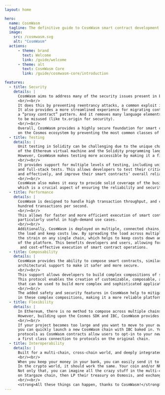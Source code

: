 ```yaml
---
layout: home

hero:
  name: CosmWasm
  tagline: The definitive guide to CosmWasm smart contract development
  image:
    src: /cosmwasm.svg
    alt: "CosmWasm"
  actions:
      - theme: brand
        text: Welcome
        link: /guide/welcome
      - theme: alt
        text: CosmWasm Core
        link: /guide/cosmwasm-core/introduction      

features:
  - title: Security
    details: |
      CosmWasm aims to address many of the security issues present in Ethereum/Solidity.
      <br/><br/>
      It does this by preventing reentrancy attacks, a common exploit in the DeFi world.
      It also provides a more streamlined experience for migrating contracts, as opposed to using
      a “proxy contract” pattern. And it removes many language elements which tended
      to be misused (like tx.origin for security).
      <br/><br/>
      Overall, CosmWasm provides a highly secure foundation for smart contracts
      on the Cosmos ecosystem by preventing the most common classes of attacks found in Solidity.
  - title: Testing
    details: |
      Unit testing in Solidity can be challenging due to the unique characteristics
      of the Ethereum virtual machine and the Solidity programming language.
      However, CosmWasm makes testing more accessible by making it a first-class citizen from the start.
      <br/><br/>
      It provides support for multiple levels of testing, including unit, integration,
      and full-stack tests. This allows developers to test their critical business logic more comprehensively
      and effectively, and improve their smart contracts’ overall reliability and security.
      <br/><br/>
      CosmWasm also makes it easy to provide solid coverage of the business logic,
      which is a crucial aspect of ensuring the reliability and security of smart contracts.
  - title: Performance
    details: |
      CosmWasm is designed to handle high transaction throughput, and can quickly process several
      hundred transactions per second.
      <br/><br/>      
      This allows for faster and more efficient execution of smart contract operations,
      particularly useful in high-demand use cases.
      <br/><br/>
      Additionally, CosmWasm is deployed on multiple, connected chains, which helps to split
      the load and keep costs low. By spreading the load across multiple chains, CosmWasm can reduce
      the strain on any single chain, which helps to keep costs down and improve the overall scalability
      of the platform. This benefits developers and users, allowing for more efficient
       and cost-effective execution of smart contract operations.
  - title: Composability
    details: |
      CosmWasm provides the ability to compose smart contracts, similar to Ethereum, but with additional
      architectural support to make it safer and more secure.
      <br/><br/>      
      This support allows developers to build complex compositions of smart contracts, like the Mars Protocol.
      This protocol enables the creation of customizable, composable, and reusable smart contract templates
      that can be used to build more complex and sophisticated applications.
      <br/><br/>
      The added safety and security features in CosmWasm help to mitigate the risk of errors and vulnerabilities
      in these complex compositions, making it a more reliable platform for building and deploying these kinds of applications.
  - title: Flexibility
    details: |
      In Ethereum, there is no method to compose across multiple chains or migrate a project to another blockchain.
      However, building upon the Cosmos SDK and IBC, CosmWasm provides such power.
      <br/><br/>
      If your project becomes too large and you want to move to your own sovereign chain,
      you can quickly launch a new CosmWasm chain with IBC baked in. You can then iterate on new multi-chain
      protocols as CosmWasm contracts allow users to opt-in to your new chain, while still maintaining
      a first class connection to protocols on the original chain.
  - title: Interoperability
    details: |
      Built for a multi-chain, cross-chain world, and deeply integrated with Inter Blockchain Communication.
      <br/><br/>
      When you keep your money in your bank, you can easily send it to your friend who has another bank.
      In the crypto world, it should work the same. Your coin and/or NFT on chain A should be easily moved to chain B seamlessly.
      Not only that, you can imagine all the crazy stuff in the multi-chain future: a DAO on Juno chain can mint an NFT
      on Stargaze chain, then LP their treasury on Osmosis, and exchange it with Ethereum over Axelar…
      <br/><br/>
      <strong>All these things can happen, thanks to CosmWasm!</strong>
---
```

